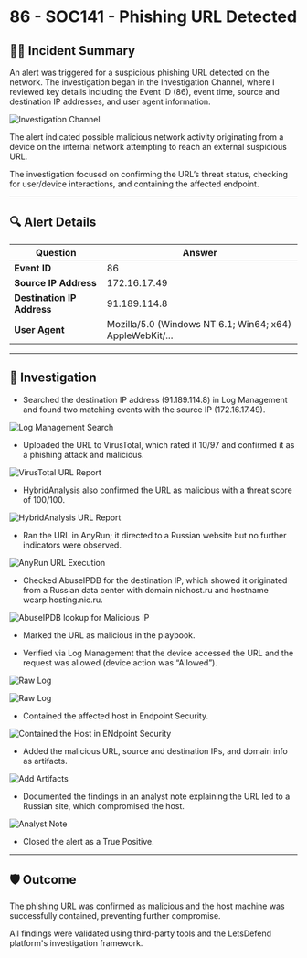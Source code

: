 # 86 - SOC141 - Phishing URL Detected

## 🕵️‍♂️ Incident Summary

An alert was triggered for a suspicious phishing URL detected on the network. The investigation began in the Investigation Channel, where I reviewed key details including the Event ID (86), event time, source and destination IP addresses, and user agent information.

![Investigation Channel](./images/1-investigation-channel.png)

The alert indicated possible malicious network activity originating from a device on the internal network attempting to reach an external suspicious URL.

The investigation focused on confirming the URL’s threat status, checking for user/device interactions, and containing the affected endpoint.

---

## 🔍 Alert Details

| Question                  | Answer                                                    |
|---------------------------|-----------------------------------------------------------|
| **Event ID**              | 86                                                        |
| **Source IP Address**     | 172.16.17.49                                              |
| **Destination IP Address**| 91.189.114.8                                              |
| **User Agent**            | Mozilla/5.0 (Windows NT 6.1; Win64; x64) AppleWebKit/... |

---

## 🧪 Investigation

- Searched the destination IP address (91.189.114.8) in Log Management and found two matching events with the source IP (172.16.17.49).

![Log Management Search](./images/2-log-management.png)

- Uploaded the URL to VirusTotal, which rated it 10/97 and confirmed it as a phishing attack and malicious.

![VirusTotal URL Report](./images/6-virustotal.png)

- HybridAnalysis also confirmed the URL as malicious with a threat score of 100/100.

![HybridAnalysis URL Report](./images/6-hybridanalysis.png)

- Ran the URL in AnyRun; it directed to a Russian website but no further indicators were observed.

![AnyRun URL Execution](./images/6-anyrun.png)

- Checked AbuseIPDB for the destination IP, which showed it originated from a Russian data center with domain nichost.ru and hostname wcarp.hosting.nic.ru.

![AbuseIPDB lookup for Malicious IP](./images/6-abuseipdb.png)

- Marked the URL as malicious in the playbook.

- Verified via Log Management that the device accessed the URL and the request was allowed (device action was “Allowed”).

![Raw Log](./images/8-raw-log.png)

![Raw Log](./images/8-raw-log2.png)

- Contained the affected host in Endpoint Security.

![Contained the Host in ENdpoint Security](./images/10-host-contained.png)

- Added the malicious URL, source and destination IPs, and domain info as artifacts.

![Add Artifacts](./images/11-add-artifacts.png)

- Documented the findings in an analyst note explaining the URL led to a Russian site, which compromised the host.

![Analyst Note](./images/12-analyst-note.png)

- Closed the alert as a True Positive.

---

## 🛡️ Outcome

The phishing URL was confirmed as malicious and the host machine was successfully contained, preventing further compromise.

All findings were validated using third-party tools and the LetsDefend platform's investigation framework.

